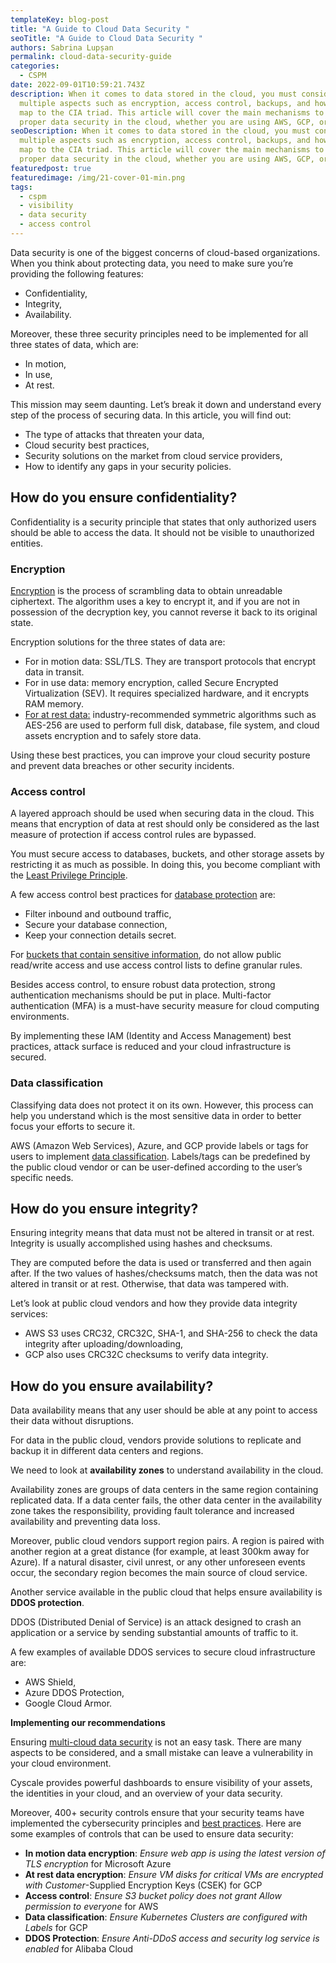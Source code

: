 ```yaml
---
templateKey: blog-post
title: "A Guide to Cloud Data Security "
seoTitle: "A Guide to Cloud Data Security "
authors: Sabrina Lupșan
permalink: cloud-data-security-guide
categories:
  - CSPM
date: 2022-09-01T10:59:21.743Z
description: When it comes to data stored in the cloud, you must consider
  multiple aspects such as encryption, access control, backups, and how these
  map to the CIA triad. This article will cover the main mechanisms to ensure
  proper data security in the cloud, whether you are using AWS, GCP, or Azure.
seoDescription: When it comes to data stored in the cloud, you must consider
  multiple aspects such as encryption, access control, backups, and how these
  map to the CIA triad. This article will cover the main mechanisms to ensure
  proper data security in the cloud, whether you are using AWS, GCP, or Azure.
featuredpost: true
featuredimage: /img/21-cover-01-min.png
tags:
  - cspm
  - visibility
  - data security
  - access control
---
```

Data security is one of the biggest concerns of cloud-based organizations. When you think about protecting data, you need to make sure you’re providing the following features:

* Confidentiality,
* Integrity,
* Availability.

Moreover, these three security principles need to be implemented for all three states of data, which are:

* In motion,
* In use,
* At rest.

This mission may seem daunting. Let’s break it down and understand every step of the process of securing data. In this article, you will find out:

* The type of attacks that threaten your data,
* Cloud security best practices,
* Security solutions on the market from cloud service providers,
* How to identify any gaps in your security policies.

## **How do you ensure confidentiality?**

Confidentiality is a security principle that states that only authorized users should be able to access the data. It should not be visible to unauthorized entities.

### **Encryption**

[Encryption](https://cyscale.com/blog/types-of-encryption/) is the process of scrambling data to obtain unreadable ciphertext. The algorithm uses a key to encrypt it, and if you are not in possession of the decryption key, you cannot reverse it back to its original state.

Encryption solutions for the three states of data are: 

* For in motion data: SSL/TLS. They are transport protocols that encrypt data in transit. 
* For in use data: memory encryption, called Secure Encrypted Virtualization (SEV). It requires specialized hardware, and it encrypts RAM memory. 
* [For at rest data:](https://cyscale.com/blog/protecting-data-at-rest/) industry-recommended symmetric algorithms such as AES-256 are used to perform full disk, database, file system, and cloud assets encryption and to safely store data. 

Using these best practices, you can improve your cloud security posture and prevent data breaches or other security incidents.

### **Access control** 

A layered approach should be used when securing data in the cloud. This means that encryption of data at rest should only be considered as the last measure of protection if access control rules are bypassed. 

You must secure access to databases, buckets, and other storage assets by restricting it as much as possible. In doing this, you become compliant with the [Least Privilege Principle](https://cyscale.com/blog/check-for-least-privilege/). 

A few access control best practices for [database protection](https://cyscale.com/blog/best-practices-for-securing-databases/) are:

* Filter inbound and outbound traffic,
* Secure your database connection,
* Keep your connection details secret.

For [buckets that contain sensitive information](https://cyscale.com/blog/common-cloud-misconfigurations-how-to-avoid-them/#storage-access), do not allow public read/write access and use access control lists to define granular rules.

Besides access control, to ensure robust data protection, strong authentication mechanisms should be put in place. Multi-factor authentication (MFA) is a must-have security measure for cloud computing environments.

By implementing these IAM (Identity and Access Management) best practices, attack surface is reduced and your cloud infrastructure is secured.

### **Data classification**

Classifying data does not protect it on its own. However, this process can help you understand which is the most sensitive data in order to better focus your efforts to secure it.

AWS (Amazon Web Services), Azure, and GCP provide labels or tags for users to implement [data classification](https://cyscale.com/blog/data-classification/). Labels/tags can be predefined by the public cloud vendor or can be user-defined according to the user’s specific needs.

## **How do you ensure integrity?**

Ensuring integrity means that data must not be altered in transit or at rest. Integrity is usually accomplished using hashes and checksums.

They are computed before the data is used or transferred and then again after. If the two values of hashes/checksums match, then the data was not altered in transit or at rest. Otherwise, that data was tampered with.

Let’s look at public cloud vendors and how they provide data integrity services:

* AWS S3 uses CRC32, CRC32C, SHA-1, and SHA-256 to check the data integrity after uploading/downloading,
* GCP also uses CRC32C checksums to verify data integrity.

## **How do you ensure availability?**

Data availability means that any user should be able at any point to access their data without disruptions.

For data in the public cloud, vendors provide solutions to replicate and backup it in different data centers and regions.

We need to look at **availability zones** to understand availability in the cloud.

Availability zones are groups of data centers in the same region containing replicated data. If a data center fails, the other data center in the availability zone takes the responsibility, providing fault tolerance and increased availability and preventing data loss.

Moreover, public cloud vendors support region pairs. A region is paired with another region at a great distance (for example, at least 300km away for Azure). If a natural disaster, civil unrest, or any other unforeseen events occur, the secondary region becomes the main source of cloud service.

Another service available in the public cloud that helps ensure availability is **DDOS protection**.

DDOS (Distributed Denial of Service) is an attack designed to crash an application or a service by sending substantial amounts of traffic to it.

A few examples of available DDOS services to secure cloud infrastructure are:

* AWS Shield,
* Azure DDOS Protection,
* Google Cloud Armor.

**Implementing our recommendations**

Ensuring [multi-cloud data security](https://cyscale.com/use-cases/cloud-data-security/) is not an easy task. There are many aspects to be considered, and a small mistake can leave a vulnerability in your cloud environment.

Cyscale provides powerful dashboards to ensure visibility of your assets, the identities in your cloud, and an overview of your data security.

Moreover, 400+ security controls ensure that your security teams have implemented the cybersecurity principles and [best practices](https://cyscale.com/blog/5-cspm-best-practices-and-strategies/). Here are some examples of controls that can be used to ensure data security:

* **In motion data encryption**: *Ensure web app is using the latest version of TLS encryption* for Microsoft Azure
* **At rest data encryption**: *Ensure VM disks for critical VMs are encrypted with Customer*-Supplied Encryption Keys (CSEK) for GCP
* **Access control**: *Ensure S3 bucket policy does not grant Allow permission to everyone* for AWS
* **Data classification**: *Ensure Kubernetes Clusters are configured with Labels* for GCP
* **DDOS Protection**: *Ensure Anti-DDoS access and security log service is enabled* for Alibaba Cloud
